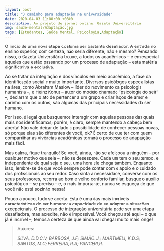 ```yaml
---
layout: post
title: "O caminho para adaptação na universidade"
date: 2020-04-03 11:00:00 +0300
description: Ao projeto de jornal online; Gazeta Universitária
img: saude-mental/Adaptação.jpg
tags: [Estudantes, Saúde Mental, Psicologia,Adaptação] 
---
```


O início de uma nova etapa costuma ser bastante desafiador. A entrada no ensino superior, com certeza, não seria diferente, não é mesmo? Pensando nisso, o Gazeta Universitária trouxe, a todos os acadêmicos – e em especial àqueles que estão passando por um processo de adaptação – esta matéria significativa e exclusiva.

Ao se tratar da integração e dos vínculos em meio acadêmico, a fase da identificação social é muito importante. Diversos psicólogos especialistas na área, como Abraham Maslow – líder do movimento da psicologia humanista –, e Heinz Kohut – autor do modelo chamado “psicologia do self” –, declaram que o ato de pertencer a um grupo e criar laços de amor e carinho com os outros, são algumas das principais necessidades do ser humano.

Por isso, é legal que busquemos interagir com aquelas pessoas das quais mais nos identificamos; porém, é claro, sempre mantendo a cabeça bem aberta! Não vale deixar de lado a possibilidade de conhecer pessoas novas, só porque elas são diferentes de você, ok? É certo de que ter com quem compartilhar as vivências acadêmicas tornará o processo de adaptação mais fácil.

Mas calma, fique tranquilo! Se você, ainda, não se afeiçoou a ninguém – por qualquer motivo que seja –, não se desespere. Cada um tem o seu tempo, e independente de qual seja o seu, uma hora ele chega também. Enquanto isso, lembre-se de que você sempre pode contar com o apoio e o cuidado dos profissionais ao seu redor. Caso sinta a necessidade, converse com os seus professores, recorra ao bom e velho conforto familiar, busque o auxílio psicológico – se preciso – e, o mais importante, nunca se esqueça de que você não está sozinho nessa!

Pouco a pouco, tudo se acerta. Esta é uma das mais incríveis características do ser humano: a capacidade de se adaptar a situações excepcionais. O processo de integração universitária pode ser uma etapa desafiadora, mas acredite, não é impossível. Você chegou até aqui – o que já é incrível –, temos a certeza de que ainda vai chegar muito mais longe! 

> Autores:
>
> <cite> SILVA, D.D.C.V; BARBOSA, J.F; SIMÃO, J.; MARTINELI, K.D.S; SANTOS, M.C; FERREIRA, R.A; PANCERI,R. </cite>
